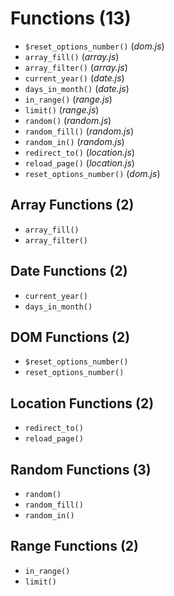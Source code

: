 # Functions (13)
* `$reset_options_number()` (_dom.js_)
* `array_fill()` (_array.js_)
* `array_filter()` (_array.js_)
* `current_year()` (_date.js_)
* `days_in_month()` (_date.js_)
* `in_range()` (_range.js_)
* `limit()` (_range.js_)
* `random()` (_random.js_)
* `random_fill()` (_random.js_)
* `random_in()` (_random.js_)
* `redirect_to()` (_location.js_)
* `reload_page()` (_location.js_)
* `reset_options_number()` (_dom.js_)

## Array Functions (2)
* `array_fill()`
* `array_filter()`

## Date Functions (2)
* `current_year()`
* `days_in_month()`

## DOM Functions (2)
* `$reset_options_number()`
* `reset_options_number()`

## Location Functions (2)
* `redirect_to()`
* `reload_page()`

## Random Functions (3)
* `random()`
* `random_fill()`
* `random_in()`

## Range Functions (2)
* `in_range()`
* `limit()`
